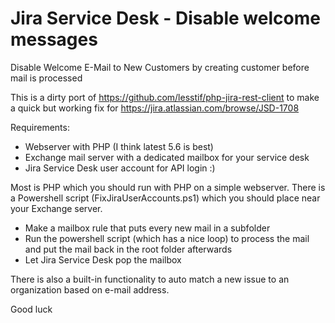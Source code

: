 # Jira Service Desk - Disable welcome messages
Disable Welcome E-Mail to New Customers by creating customer before mail is processed

This is a dirty port of https://github.com/lesstif/php-jira-rest-client to make a quick but working fix for https://jira.atlassian.com/browse/JSD-1708

Requirements:
 * Webserver with PHP (I think latest 5.6 is best)
 * Exchange mail server with a dedicated mailbox for your service desk
 * Jira Service Desk user account for API login :)

Most is PHP which you should run with PHP on a simple webserver.
There is a Powershell script (FixJiraUserAccounts.ps1) which you should place near your Exchange server.

- Make a mailbox rule that puts every new mail in a subfolder
- Run the powershell script (which has a nice loop) to process the mail and put the mail back in the root folder afterwards
- Let Jira Service Desk pop the mailbox

There is also a built-in functionality to auto match a new issue to an organization based on e-mail address.

Good luck